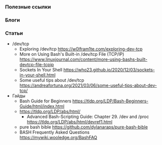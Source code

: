
### Полезные ссылки

### Блоги

### Статьи

- /dev/tcp
    - Exploring /dev/tcp https://w0lfram1te.com/exploring-dev-tcp
    - More on Using Bash's Built-in /dev/tcp File (TCP/IP) https://www.linuxjournal.com/content/more-using-bashs-built-devtcp-file-tcpip
    - Sockets In Your Shell https://who23.github.io/2020/12/03/sockets-in-your-shell.html
    - Some useful tips about /dev/tcp https://andreafortuna.org/2021/03/06/some-useful-tips-about-dev-tcp/
- Гайды
    - Bash Guide for Beginners https://tldp.org/LDP/Bash-Beginners-Guide/html/index.html
    - https://tldp.org/LDP/abs/html/
        - Advanced Bash-Scripting Guide: Chapter 29. /dev and /proc https://tldp.org/LDP/abs/html/devref1.html
    - pure bash bible https://github.com/dylanaraps/pure-bash-bible
    - BASH Frequently Asked Questions https://mywiki.wooledge.org/BashFAQ